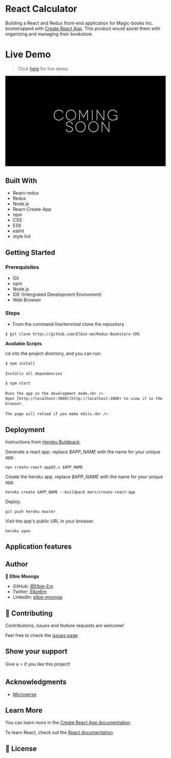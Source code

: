 # React Calculator
Building a React and Redux front-end application for Magic-books Inc. bootstrapped with [Create React App](https://github.com/facebook/create-react-app). This product would assist them with organizing and managing their bookstore.

# Live Demo

> Click [here]() for live demo

![screenshot](public/coming-soon.jpg)

## Built With
- React-redux
- Redux
- Node.js
- React-Create-App
- npm
- CSS
- ES6
- eslint
- style lint

## Getting Started

### Prerequisites
  * Git
  * npm
  * Node.js
  * IDE (Intergrated Development Enviroment)
  * Web Browser

### Steps
- From the command line/terminal clone the repository

```
$ git clone https://github.com/Elbie-em/Redux-Bookstore-CMS
```

**Available Scripts**

cd into the project directory, and you can run:

```
$ npm install

Installs all dependencies
```

```
$ npm start

Runs the app in the development mode.<br />
Open [http://localhost:3000](http://localhost:3000) to view it in the browser.

The page will reload if you make edits.<br />
```

## Deployment

Instructions from [Heroku Buildpack](https://github.com/mars/create-react-app-buildpack).

Generate a react app.
replace *$APP_NAME* with the name for your unique app.

```
npx create-react-app@3.x $APP_NAME
```
Create the heroku app.
replace *$APP_NAME* with the name for your unique app.

```
heroku create $APP_NAME --buildpack mars/create-react-app
```

Deploy.

```
git push heroku master
```
Visit the app's public URL in your browser.

```
heroku open
```

## Application features
   
## Author

👤 **Elbie Moonga**

- GitHub: [@Elbie-Em](https://github.com/Elbie-em)
- Twitter: [ElbieEm](https://twitter.com/ElbieEm)
- LinkedIn: [elbie-moonga](https://www.linkedin.com/in/elbiemoonga/) 

## 🤝 Contributing

Contributions, issues and feature requests are welcome!

Feel free to check the [issues page]().

## Show your support

Give a ⭐️ if you like this project!

## Acknowledgments

- [Microverse](microverse.org)

## Learn More

You can learn more in the [Create React App documentation](https://facebook.github.io/create-react-app/docs/getting-started).

To learn React, check out the [React documentation](https://reactjs.org/).

## 📝 License

